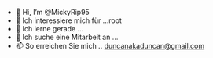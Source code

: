 - 👋 Hi, I’m @MickyRip95
- 👀 Ich interessiere mich für ...root
- 🌱 Ich lerne gerade ... 
- 💞️ Ich suche eine Mitarbeit an ...
- 📫 So erreichen Sie mich .. duncanakaduncan@gmail.com
<!---
MickyRip95/MickyRip95 is a ✨ special ✨ repository because its `README.md` (this file) appears on your GitHub profile.
You can click the Preview link to take a look at your changes.
--->
